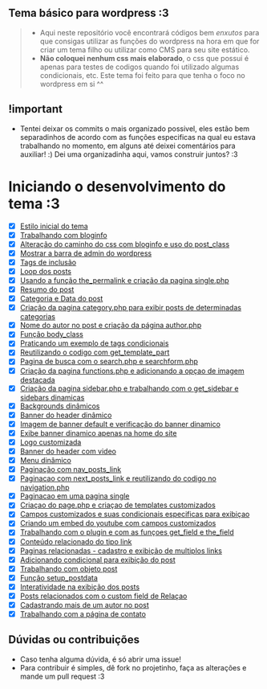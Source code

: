 
## Tema básico para wordpress :3
> - Aqui neste repositório você encontrará códigos bem _enxutos_ para que consigas utilizar as funções do wordpress na hora em que for criar um tema filho ou utilizar como CMS para seu site estático.
> - __Não coloquei nenhum css mais elaborado__, o css que possui é apenas para testes de codigos quando foi utilizado algumas condicionais, etc. Este tema foi feito para que tenha o foco no wordpress em si ^^

## !important
- Tentei deixar os commits o mais organizado possivel, eles estão bem separadinhos de acordo com as funções especificas na qual eu estava trabalhando no momento, em alguns até deixei comentários para auxiliar! :) Dei uma organizadinha aqui, vamos construir juntos? :3

# **Iniciando o desenvolvimento do tema :3**
- [x] [Estilo inicial do tema](https://github.com/allonsmandy/wordpress/commit/619ce0d263ae5c6a2e070c046ee4321abf2cf1e6)
- [x] [Trabalhando com bloginfo](https://github.com/allonsmandy/wordpress/commit/e109c620e0767c68cf23bbd0889c72b38d276a7e)
- [x] [Alteração do caminho do css com bloginfo e uso do post_class](https://github.com/allonsmandy/wordpress/commit/bad4d9009ffc6e6aaf02f5b126e6d2279743ebf7)
- [x] [Mostrar a barra de admin do wordpress](https://github.com/allonsmandy/wordpress/commit/1f67dd51b18771e6e5935a1761f403fc054637aa)
- [x] [Tags de inclusão](https://github.com/allonsmandy/wordpress/commit/ebb9f1b153e266c6ccce8992dbc74a3f7dc57039)
- [x] [Loop dos posts](https://github.com/allonsmandy/wordpress/commit/61e5349d5290b298ce1d3a851363859e7e5fda6f)
- [x] [Usando a função the_permalink e criação da pagina single.php](https://github.com/allonsmandy/wordpress/commit/9c3e9aeec34100e631ab6d0703f7a9c1672ccc59)
- [x] [Resumo do post](https://github.com/allonsmandy/wordpress/commit/d510b5bfb0cf141906ddfdbe40acdb861b4e4992)
- [x] [Categoria e Data do post](https://github.com/allonsmandy/wordpress/commit/e81f0901e69188579bca4f34aaae56aaffe6bd5a)
- [x] [Criação da pagina category.php para exibir posts de determinadas categorias](https://github.com/allonsmandy/wordpress/commit/a046b7d3553ab2392252ee0d9cd40c99b2c4dfd9)
- [x] [Nome do autor no post e criação da página author.php](https://github.com/allonsmandy/wordpress/commit/f2a2d08f2ec91c8c18038c028ff5ade467fff488)
- [x] [Função body_class](https://github.com/allonsmandy/wordpress/commit/6dc5853d278cc6cbf7521d67a117805f62692e29)
- [x] [Praticando um exemplo de tags condicionais](https://github.com/allonsmandy/wordpress/commit/9f42c3d491bdb798393cd8f751c1682833c0a567)
- [x] [Reutilizando o codigo com get_template_part](https://github.com/allonsmandy/wordpress/commit/c8bed452cf09beb96fad228105e2d2ffa0c76164)
- [x] [Pagina de busca com o search.php e searchform.php](https://github.com/allonsmandy/wordpress/commit/01b538d1418924561c5a46fb22853d8fcd554190)
- [x] [Criação da pagina functions.php e adicionando a opçao de imagem destacada](https://github.com/allonsmandy/wordpress/commit/b09b5709098f78f46a99fae30fd08efe44aeb017)
- [x] [Criação da pagina sidebar.php e trabalhando com o get_sidebar e sidebars dinamicas](https://github.com/allonsmandy/wordpress/commit/7a59500d4e1904d29bdc92521a1450e9e2ad8416)
- [x] [Backgrounds dinâmicos](https://github.com/allonsmandy/wordpress/commit/1d754a125c9d6a5c6ddd0e86b6c7b9754f2bd370)
- [x] [Banner do header dinâmico](https://github.com/allonsmandy/wordpress/commit/4b3a06696bd24d9ab61f9d15da0373f49a9d57d7)
- [x] [Imagem de banner default e verificação do banner dinamico](https://github.com/allonsmandy/wordpress/commit/2f1d77a7b9c72e3a20a31211ec8970645880592a)
- [x] [Exibe banner dinamico apenas na home do site](https://github.com/allonsmandy/wordpress/commit/68952d1b67dfda7fb6f7125cfb0d98fbbee3c1c1)
- [x] [Logo customizada](https://github.com/allonsmandy/wordpress/commit/c4991df4c17326352d395dfe04a5243e175eb972)
- [x] [Banner do header com video](https://github.com/allonsmandy/wordpress/commit/757b8696262f6c0cdaca4ab76c44025bacceec51)
- [x] [Menu dinâmico](https://github.com/allonsmandy/wordpress/commit/7ca1af205c18f90f7274d761344f77dd0bd7e6e0)
- [x] [Paginação com nav_posts_link](https://github.com/allonsmandy/wordpress/commit/a4e9d98e42698cf6822997c53e61553df41323d5)
- [x] [Paginacao com next_posts_link e reutilizando do codigo no navigation.php](https://github.com/allonsmandy/wordpress/commit/a792d016dad97dab2b3b67f0a23a9852d77481af)
- [x] [Paginacao em uma pagina single](https://github.com/allonsmandy/wordpress/commit/641fc276f30f0637886c811bf1ba72d9706fdc4b)
- [x] [Criaçao do page.php e criaçao de templates customizados](https://github.com/allonsmandy/wordpress/commit/f94156c5cdea0d453683aad1bcf9e46ef8f09aa0)
- [x] [Campos customizados e suas condicionais especificas para exibiçao](https://github.com/allonsmandy/wordpress/commit/e943264eb9b92065d04272959ab921c5baecd617)
- [x] [Criando um embed do youtube com campos customizados](https://github.com/allonsmandy/wordpress/commit/57dd40c4b42edc29fd93621b5fe9899e152cb04e)
- [x] [Trabalhando com o plugin e com as funçoes get_field e the_field](https://github.com/allonsmandy/wordpress/commit/e2fcb4ecbd8521f667154fc6b4e7e575a5b1a4e8)
- [x] [Conteúdo relacionado do tipo link](https://github.com/allonsmandy/wordpress/commit/16de23ea3d7284441d3ff7cfbf06aa54182469db)
- [x] [Paginas relacionadas - cadastro e exibição de multiplos links](https://github.com/allonsmandy/wordpress/commit/fe3cd536334d3fa4124ccc2645a667685c9ac1d2)
- [x] [Adicionando condicional para exibição do post](https://github.com/allonsmandy/wordpress/commit/e9d4c6d8b145be7455e0aa38485eb0d77d1206c9)
- [x] [Trabalhando com objeto post](https://github.com/allonsmandy/wordpress/commit/7a3f7f8bc927699fe2e06e96c449fc5a84dacd87)
- [x] [Função setup_postdata](https://github.com/allonsmandy/wordpress/commit/79406ca7845245d8522637434299e16d571f41a1)
- [x] [Interatividade na exibição dos posts](https://github.com/allonsmandy/wordpress/commit/9b42b091e25c764bdb1aaf79787536b31f0b44c7)
- [x] [Posts relacionados com o custom field de Relaçao](https://github.com/allonsmandy/wordpress/commit/81fb7185d6466ee16c3fad5da2abf80727fb2f96)
- [x] [Cadastrando mais de um autor no post](https://github.com/allonsmandy/wordpress/commit/a842408a3b370cc2abf727b4e27120f855620bd0)
- [x] [Trabalhando com a página de contato](https://github.com/allonsmandy/wordpress/commit/3abab0f21605f7ea409b2eea45cc8853c7577718)

## Dúvidas ou contribuições
- Caso tenha alguma dúvida, é só abrir uma issue!
- Para contribuir é simples, dê fork no projetinho, faça as alterações e mande um pull request :3
